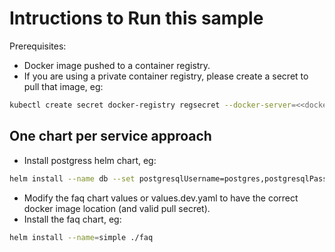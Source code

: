 # Intructions to Run this sample

Prerequisites: 
* Docker image pushed to a container registry.
* If you are using a private container registry, please create a secret to pull that image, eg:

```sh
kubectl create secret docker-registry regsecret --docker-server=<<docker_registry>> --docker-password=<<password>> --docker-username=iamapikey --docker-email=a@b.com
```


## One chart per service approach

* Install postgress helm chart, eg:

```sh
helm install --name db --set postgresqlUsername=postgres,postgresqlPassword=postgres,postgresqlDatabase=faq_demo,persistence.enabled=false stable/postgresql
```

* Modify the faq chart values or values.dev.yaml to have the correct docker image location (and valid pull secret).
* Install the faq chart, eg:

```sh
helm install --name=simple ./faq
```